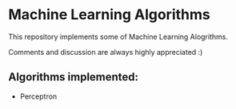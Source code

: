 # Machine Learning Algorithms

This repository implements some of Machine Learning Alogrithms.

Comments and discussion are always highly appreciated :)

## Algorithms implemented:

- Perceptron 


